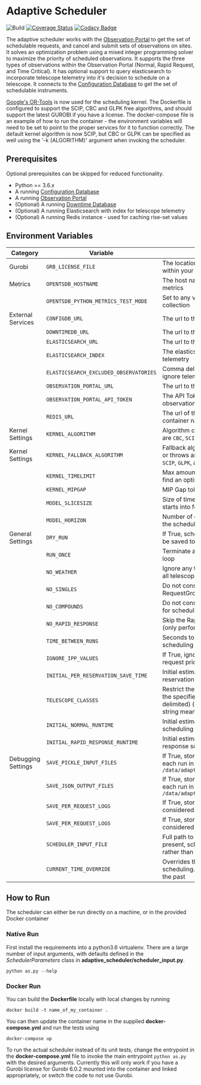 # Adaptive Scheduler

![Build](https://github.com/observatorycontrolsystem/adaptive_scheduler/workflows/Build/badge.svg)
[![Coverage Status](https://coveralls.io/repos/github/observatorycontrolsystem/adaptive_scheduler/badge.svg?branch=master)](https://coveralls.io/github/observatorycontrolsystem/adaptive_scheduler?branch=master)
[![Codacy Badge](https://api.codacy.com/project/badge/Grade/c41dca92a76f4ea9a284698d26772e91)](https://app.codacy.com/gh/observatorycontrolsystem/adaptive_scheduler?utm_source=github.com&utm_medium=referral&utm_content=observatorycontrolsystem/adaptive_scheduler&utm_campaign=Badge_Grade_Dashboard)

The adaptive scheduler works with the [Observation Portal](https://github.com/observatorycontrolsystem/observation-portal) 
to get the set of schedulable requests, and cancel and submit sets of observations on sites. It solves an optimization
problem using a mixed integer programming solver to maximize the priority of scheduled observations. It supports the 
three types of observations within the Observation Portal (Normal, Rapid Request, and Time Critical). It has optional 
support to query elasticsearch to incorporate telescope telemetry into it's decision to schedule on a telescope. 
It connects to the [Configuration Database](https://github.com/observatorycontrolsystem/configdb) to get the set 
of schedulable instruments.

[Google's OR-Tools](https://developers.google.com/optimization) is now used for the scheduling kernel. The Dockerfile is configured to support the SCIP, CBC and GLPK free algorithms, and should support the latest GUROBI if you have a license. The docker-compose file is an example of how to run the container - the environment variables will need to be set to point to the proper services for it to function correctly. The default kernel algorithm is now SCIP, but CBC or GLPK can be specified as well using the '-k {ALGORITHM}' argument when invoking the scheduler.

## Prerequisites

Optional prerequisites can be skipped for reduced functionality.

-   Python == 3.6.x
-   A running [Configuration Database](https://github.com/observatorycontrolsystem/configdb)
-   A running [Observation Portal](https://github.com/observatorycontrolsystem/observation-portal) 
-   (Optional) A running [Downtime Database](https://github.com/observatorycontrolsystem/downtime)
-   (Optional) A running Elasticsearch with index for telescope telemetry
-   (Optional) A running Redis instance - used for caching rise-set values

## Environment Variables

| Category               | Variable                | Description                                                         | Default                                                 |
| ---------------------- | ----------------------- | ------------------------------------------------------------------- | ------------------------------------------------------- |
| Gurobi                 | `GRB_LICENSE_FILE`      | The location of the gurobi license file within your container       | _`Empty string`_                                                      |
| Metrics                | `OPENTSDB_HOSTNAME`     | The host name for an opentsdb server, for metrics                   | _`Empty string`_                                                      |
|                        | `OPENTSDB_PYTHON_METRICS_TEST_MODE`| Set to any value to turn off metrics collection                   | `False`                                                       |
| External Services      | `CONFIGDB_URL`          | The url to the configuration database                               | `http://127.0.0.1:7500`                                 |
|                        | `DOWNTIMEDB_URL`        | The url to the downtime database                                    | `http://127.0.0.1:7000`                                 |
|                        | `ELASTICSEARCH_URL`     | The url to the elasticsearch cluster                                | _`Empty string`_                                                      |
|                        | `ELASTICSEARCH_INDEX`     | The elasticsearch index for telescope telemetry                                | `live-telemetry`                                                      |
|                        | `ELASTICSEARCH_EXCLUDED_OBSERVATORIES`| Comma delimited list of enclosure codes to ignore telemetry from                                | _`Empty string`_                                                      |
|                        | `OBSERVATION_PORTAL_URL`| The url to the observation portal                                   | `http://127.0.0.1:8000`                                 |
|                        | `OBSERVATION_PORTAL_API_TOKEN`| The API Token for an admin of the observation-portal                                   | _`Empty string`_                                 |
|                        | `REDIS_URL`             | The url of the redis cache (or the linked container name)           | `redis`                                                 |
| Kernel Settings       | `KERNEL_ALGORITHM`     | Algorithm code for ORTools to use. Options are `CBC`, `SCIP`, `GLPK`, and `GUROBI`      | `SCIP`                                                 |
| Kernel Settings       | `KERNEL_FALLBACK_ALGORITHM`     | Fallback algorithm in case main choice fails or throws an exception. Options are `CBC`, `SCIP`, `GLPK`, and `GUROBI`      | `SCIP`                                                 |
|                       | `KERNEL_TIMELIMIT`     | Max amount of time for the kernel to try to find an optimal solution      | _None_                                                 |
|                       | `KERNEL_MIPGAP`     | MIP Gap tolerance for kernel to optimize to.      | 0.01                                                 |
|                       | `MODEL_SLICESIZE`     | Size of time chunks to discretize window starts into for the solver in whole seconds      | 300                                                 |
|                       | `MODEL_HORIZON`     | Number of days in the future to generate the schedule for      | 7.0                                                 |
| General Settings       | `DRY_RUN`             | If True, scheduler will run but no output will be saved to the Observation Portal          | `False`                                                 |
|                        | `RUN_ONCE`             | Terminate after running a single scheduling loop          | `False`                                                 |
|                        | `NO_WEATHER`             | Ignore any telescope telemetry - assume all telescopes are available          | `False`                                                 |
|                        | `NO_SINGLES`             | Do not consider `SINGLE` type RequestGroups for scheduling          | `False`                                                 |
|                        | `NO_COMPOUNDS`             | Do not consider `MANY` type RequestGroups for scheduling          | `False`                                                 |
|                        | `NO_RAPID_RESPONSE`             | Skip the Rapid Response scheduling loop (only perform Normal scheduling)          | `False`                                                 |
|                        | `TIME_BETWEEN_RUNS`             | Seconds to sleep between each scheduling loop          | 60.0                                                 |
|                        | `IGNORE_IPP_VALUES`             | If True, ignore IPP values when considering request priority          | `False`                                                   |
|                        | `INITIAL_PER_RESERVATION_SAVE_TIME`             | Initial estimate of time taken per reservation to save to the web portal          | 60.0                                                 |
|                        | `TELESCOPE_CLASSES`             | Restrict the scheduler to only operate on the specified telescope classes (comma delimited) (e.g. `1m0,2m0`). Default empty string means all telescope classes.       | ``                                                 |
|                        | `INITIAL_NORMAL_RUNTIME`             | Initial estimate of duration of normal scheduling cycle in seconds         | 360.0                                                 |
|                        | `INITIAL_RAPID_RESPONSE_RUNTIME`  | Initial estimate of duration of rapid response scheduling cycle in seconds      | 120.0                                                 |
| Debugging Settings     | `SAVE_PICKLE_INPUT_FILES`     | If True, stores pickled scheduler input files each run in `/data/adaptive_scheduler/input_states` | `False`                                                   |
|                        | `SAVE_JSON_OUTPUT_FILES`      | If True, stores json scheduler output files each run in `/data/adaptive_scheduler/output_schedule` | `False`                                                   |
|                        | `SAVE_PER_REQUEST_LOGS`      | If True, stores a log file for each Request considered for scheduling in `/logs/` | `False`                                                   |
|                        | `SAVE_PER_REQUEST_LOGS`      | If True, stores a log file for each Request considered for scheduling in `/logs/` | `False`                                                   |
|                        | `SCHEDULER_INPUT_FILE`      | Full path to scheduler pickle input file. If present, scheduler will run on the input file rather than getting current requests. | _`Empty string`_                                                 |
|                        | `CURRENT_TIME_OVERRIDE`      | Overrides the current time during scheduling. Useful for debugging things in the past | _None_                                                 |

## How to Run

The scheduler can either be run directly on a machine, or in the provided Docker container

### Native Run

First install the requirements into a python3.6 virtualenv. There are a large number of input arguments, with defaults 
defined in the *SchedulerParameters* class in **adaptive_scheduler/scheduler_input.py**.

`python as.py --help`

### Docker Run 

You can build the **Dockerfile** locally with local changes by running

`docker build -t name_of_my_container .`

You can then update the container name in the supplied **docker-compose.yml** and run the tests using

`docker-compose up`

To run the actual scheduler instead of its unit tests, change the entrypoint in the **docker-compose.yml** file to 
invoke the main entrypoint `python as.py` with the desired arguments. Currently this will only work if you have a Gurobi 
license for Gurobi 6.0.2 mounted into the container and linked appropriately, or switch the code to not use Gurobi.
